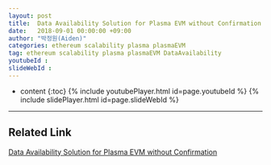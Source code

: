 ```yaml
---
layout: post
title:  Data Availability Solution for Plasma EVM without Confirmation
date:   2018-09-01 00:00:00 +09:00
author: "박정원(Aiden)"
categories: ethereum scalability plasma plasmaEVM
tag: ethereum scalability plasma plasmaEVM DataAvailability
youtubeId :
slideWebId :
---
```

* content
{:toc}
{% include youtubePlayer.html id=page.youtubeId %}
{% include slidePlayer.html id=page.slideWebId %}

---
## Related Link

[Data Availability Solution for Plasma EVM without Confirmation](https://ethresear.ch/t/data-availability-solution-for-plasma-evm-without-confirmation/3294)

